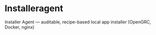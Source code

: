 # Installeragent
Installer Agent — auditable, recipe-based local app installer (OpenGRC, Docker, nginx)
